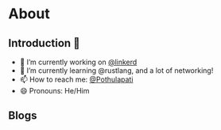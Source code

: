 # About

## Introduction 👋

- 🔭 I’m currently working on [@linkerd](https://www.linkerd.io)
- 🌱 I’m currently learning @rustlang, and a lot of networking!
- 📫 How to reach me: [@Pothulapati](https://twitter.com/Pothulapati)
- 😄 Pronouns: He/Him

## Blogs

